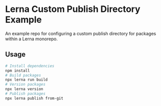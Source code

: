 # Lerna Custom Publish Directory Example

An example repo for configuring a custom publish directory for packages within a Lerna monorepo.

## Usage

```bash
# Install dependencies
npm install
# Build packages
npx lerna run build
# Version packages
npx lerna version
# Publish packages
npx lerna publish from-git
```
